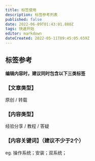 ```yaml
---
title: 标签使用
description: 标签参考列表
published: false
date: 2022-06-09T01:43:01.880Z
tags: 快速开始
editor: markdown
dateCreated: 2022-05-11T09:45:05.659Z
---
```


## **标签参考**

**编辑内容时，建议同时包含以下三类标签**

### 【文章类型】
原创 / 转载

### 【内容类型】
经验分享 / 教程 / 答疑

### 【内容关键词】（建议不少于2个）
eg. 操作系统；安装；双系统；

